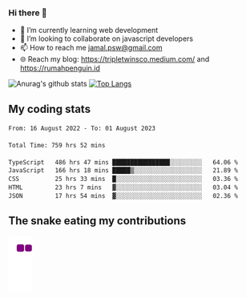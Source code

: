 ### Hi there 👋

<!--
**padepokanpenguin/padepokanpenguin** is a ✨ _special_ ✨ repository because its `README.md` (this file) appears on your GitHub profile.
-->

- 🌱 I’m currently learning  web development
- 👯 I’m looking to collaborate on javascript developers
- 📫 How to reach me jamal.psw@gmail.com
- 🌐 Reach my blog:
   https://tripletwinsco.medium.com/ and
   https://rumahpenguin.id

![Anurag's github stats](https://github-readme-stats.vercel.app/api?username=padepokanpenguin&count_private=true&disable_animations=false&show_icons=true&theme=default)
[![Top Langs](https://github-readme-stats.vercel.app/api/top-langs/?username=padepokanpenguin&theme=default&layout=compact)](https://github.com/padepokanpenguin)

## My coding stats

<!--START_SECTION:waka-->

```txt
From: 16 August 2022 - To: 01 August 2023

Total Time: 759 hrs 52 mins

TypeScript   486 hrs 47 mins ████████████████░░░░░░░░░   64.06 %
JavaScript   166 hrs 18 mins █████▒░░░░░░░░░░░░░░░░░░░   21.89 %
CSS          25 hrs 33 mins  █░░░░░░░░░░░░░░░░░░░░░░░░   03.36 %
HTML         23 hrs 7 mins   ▓░░░░░░░░░░░░░░░░░░░░░░░░   03.04 %
JSON         17 hrs 54 mins  ▓░░░░░░░░░░░░░░░░░░░░░░░░   02.36 %
```

<!--END_SECTION:waka-->


## The snake eating my contributions
![snake gif](https://github.com/padepokanpenguin/padepokanpenguin/blob/output/github-contribution-grid-snake.gif)

